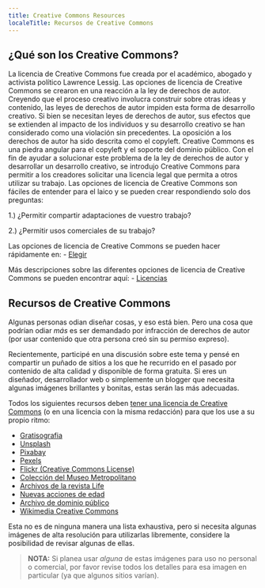 ```yaml
---
title: Creative Commons Resources
localeTitle: Recursos de Creative Commons
---
```

## ¿Qué son los Creative Commons?

La licencia de Creative Commons fue creada por el académico, abogado y activista político Lawrence Lessig. Las opciones de licencia de Creative Commons se crearon en una reacción a la ley de derechos de autor. Creyendo que el proceso creativo involucra construir sobre otras ideas y contenido, las leyes de derechos de autor impiden esta forma de desarrollo creativo. Si bien se necesitan leyes de derechos de autor, sus efectos que se extienden al impacto de los individuos y su desarrollo creativo se han considerado como una violación sin precedentes. La oposición a los derechos de autor ha sido descrita como el copyleft. Creative Commons es una piedra angular para el copyleft y el soporte del dominio público. Con el fin de ayudar a solucionar este problema de la ley de derechos de autor y desarrollar un desarrollo creativo, se introdujo Creative Commons para permitir a los creadores solicitar una licencia legal que permita a otros utilizar su trabajo. Las opciones de licencia de Creative Commons son fáciles de entender para el laico y se pueden crear respondiendo solo dos preguntas:

1.) ¿Permitir compartir adaptaciones de vuestro trabajo?

2.) ¿Permitir usos comerciales de su trabajo?

Las opciones de licencia de Creative Commons se pueden hacer rápidamente en: - [Elegir](https://creativecommons.org/choose/)

Más descripciones sobre las diferentes opciones de licencia de Creative Commons se pueden encontrar aquí: - [Licencias](https://creativecommons.org/licenses/)

## Recursos de Creative Commons

Algunas personas odian diseñar cosas, y eso está bien. Pero una cosa que podrían odiar _más_ es ser demandado por infracción de derechos de autor (por usar contenido que otra persona creó sin su permiso expreso).

Recientemente, participé en una discusión sobre este tema y pensé en compartir un puñado de sitios a los que he recurrido en el pasado por contenido de alta calidad y disponible de forma gratuita. Si eres un diseñador, desarrollador web o simplemente un blogger que necesita algunas imágenes brillantes y bonitas, estas serán las más adecuadas.

Todos los siguientes recursos deben [tener una licencia de Creative Commons](https://creativecommons.org/licenses/) (o en una licencia con la misma redacción) para que los use a su propio ritmo:

*   [Gratisografia](http://gratisography.com/)
*   [Unsplash](https://unsplash.com/)
*   [Pixabay](https://pixabay.com)
*   [Pexels](https://www.pexels.com)
*   [Flickr (Creative Commons License)](https://www.flickr.com/search/?advanced=1&license=2%2C3%2C4%2C5%2C6%2C9)
*   [Colección del Museo Metropolitano](http://www.metmuseum.org/art/collection)
*   [Archivos de la revista Life](http://images.google.com/hosted/life)
*   [Nuevas acciones de edad](http://nos.twnsnd.co/)
*   [Archivo de dominio público](http://publicdomainarchive.com/)
*   [Wikimedia Creative Commons](https://commons.wikimedia.org/wiki/Main_Page)

Esta no es de ninguna manera una lista exhaustiva, pero si necesita algunas imágenes de alta resolución para utilizarlas libremente, considere la posibilidad de revisar algunas de ellas.

> **NOTA:** Si planea usar _alguna_ de estas imágenes para uso no personal o comercial, por favor revise todos los detalles para esa imagen en particular (ya que algunos sitios varían).
